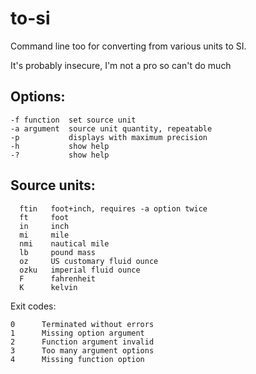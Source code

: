 # to-si
Command line too for converting from various units to SI.

It's probably insecure, I'm not a pro so can't do much

## Options:
```
-f function  set source unit
-a argument  source unit quantity, repeatable
-p           displays with maximum precision
-h           show help
-?           show help
```

## Source units:
```
  ftin   foot+inch, requires -a option twice
  ft     foot
  in     inch
  mi     mile
  nmi    nautical mile
  lb     pound mass
  oz     US customary fluid ounce
  ozku   imperial fluid ounce
  F      fahrenheit
  K      kelvin
```

Exit codes:
```
0      Terminated without errors
1      Missing option argument
2      Function argument invalid
3      Too many argument options
4      Missing function option
```
